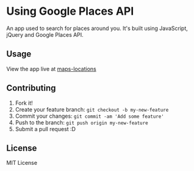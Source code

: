 # Using Google Places API

An app used to search for places around you. It's built using JavaScript, jQuery and Google Places API.

## Usage

View the app live at [maps-locations](https://billdevcode.github.io/projects/maps-locations/index.html)

## Contributing

1. Fork it!
2. Create your feature branch: `git checkout -b my-new-feature`
3. Commit your changes: `git commit -am 'Add some feature'`
4. Push to the branch: `git push origin my-new-feature`
5. Submit a pull request :D

## License

MIT License